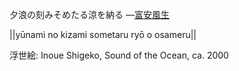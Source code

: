 夕浪の刻みそめたる涼を納る
—[富安風生](https://ja.wikipedia.org/wiki/富安風生)

||yūnami no kizami sometaru ryō o osameru||

浮世絵: Inoue Shigeko, Sound of the Ocean, ca. 2000